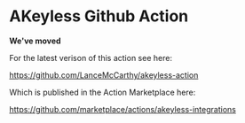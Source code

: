 # AKeyless Github Action

**We've moved**

For the latest verison of this action see here:

https://github.com/LanceMcCarthy/akeyless-action

Which is published in the Action Marketplace here:

https://github.com/marketplace/actions/akeyless-integrations
